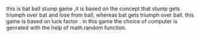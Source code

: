 this is bat ball stump game ,it is based on the concept that stump gets triumph over bat and lose from ball, whereas bat gets triumph over ball.
this game is based on luck factor .
in this game the choice of computer is genrated with the help of math.random function.
